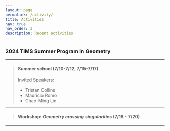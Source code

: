 ```yaml
---
layout: page
permalink: /activity/
title: Activities
nav: true
nav_order: 3
description: Recent activities
---
```


### **2024 TIMS Summer Program in Geometry**
-------

>#### Summer school (7/10-7/12, 7/15-7/17)
>Invited Speakers:
>- Tristan Collins
>- Mauricio Romo
>- Chao-Ming Lin



-------
>#### Workshop: *Geometry crossing singularities* (7/18 - 7/20)
-------


